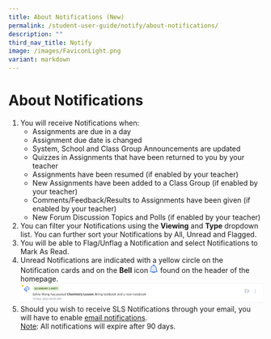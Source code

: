 ```yaml
---
title: About Notifications (New)
permalink: /student-user-guide/notify/about-notifications/
description: ""
third_nav_title: Notify
image: /images/FaviconLight.png
variant: markdown
---
```

<h1>About Notifications</h1>
<p></p><ol>
    <li>You will receive Notifications when:
      <ul>
        <li>Assignments are due in a day</li>
        <li>Assignment due date is changed</li>
        <li>System, School and Class Group Announcements are updated</li>
        <li>Quizzes in Assignments that have been returned to you by your teacher</li>
        <li>Assignments have been resumed (if enabled by your teacher)</li>
        <li>New Assignments have been added to a Class Group (if enabled by your teacher)</li>
        <li>Comments/Feedback/Results to Assignments have been given (if enabled by your teacher)</li>
        <li>New Forum Discussion Topics and Polls (if enabled by your teacher)</li>
      </ul>
    </li>
    <li>You can filter your Notifications using the <strong>Viewing</strong> and <strong>Type</strong> dropdown list. You can further sort your Notifications by All, Unread and Flagged.</li>
    <li>You will be able to Flag/Unflag a Notification and select Notifications to Mark As Read.</li>
    <li>Unread Notifications are indicated with a yellow circle on the Notification&nbsp;cards&nbsp;and on the&nbsp;<strong>Bell</strong>&nbsp;icon <img style="width:1rem; display: inline;" src="/images/Icons/Bell.svg"> found on the header of the homepage. </li> <img src="/images/1Student/N-New.png">
			<li>Should you wish to receive SLS Notifications through your email, you will have to enable <a target="_blank" href="/student-user-guide/customise/set-email-notifications/">email notifications</a>.</li>
	<u>Note</u>: All&nbsp;notifications will expire after 90 days.
    
  </ol><p></p>